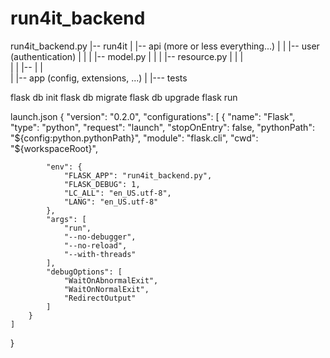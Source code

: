 # run4it_backend

run4it_backend.py
|-- run4it
|   |-- api (more or less everything...)
|   |   |-- user (authentication)
|   |   |   |-- model.py
|   |   |   |-- resource.py
|   |   |   
|   |   |-- <other modules>
|   |   
|   |-- app (config, extensions, ...)
|
|--- tests

flask db init
flask db migrate
flask db upgrade
flask run


launch.json
{
    "version": "0.2.0",
    "configurations": [
        {
            "name": "Flask",
            "type": "python",
            "request": "launch",
            "stopOnEntry": false,
            "pythonPath": "${config:python.pythonPath}",
            "module": "flask.cli",
            "cwd": "${workspaceRoot}",
      
            "env": {
                "FLASK_APP": "run4it_backend.py",
                "FLASK_DEBUG": 1,
                "LC_ALL": "en_US.utf-8",
                "LANG": "en_US.utf-8"
            },
            "args": [
                "run",
                "--no-debugger",
                "--no-reload",
                "--with-threads"
            ],
            "debugOptions": [
                "WaitOnAbnormalExit",
                "WaitOnNormalExit",
                "RedirectOutput"
            ]
        }
    ]
}
